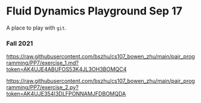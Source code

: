 # Fluid Dynamics Playground Sep 17

A place to play with `git`.

### Fall 2021

https://raw.githubusercontent.com/bszhu/cs107_bowen_zhu/main/pair_programming/PP7/exercise_1.md?token=AK4UJE4ABUFOS53K4JL3OH3BOMQC4

https://raw.githubusercontent.com/bszhu/cs107_bowen_zhu/main/pair_programming/PP7/exercise_2.py?token=AK4UJE354I3DLFPONNAMJFDBOMQDA
